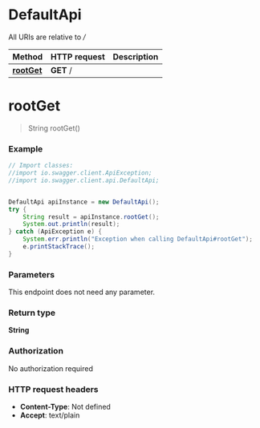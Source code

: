 # DefaultApi

All URIs are relative to */*

Method | HTTP request | Description
------------- | ------------- | -------------
[**rootGet**](DefaultApi.md#rootGet) | **GET** / | 

<a name="rootGet"></a>
# **rootGet**
> String rootGet()



### Example
```java
// Import classes:
//import io.swagger.client.ApiException;
//import io.swagger.client.api.DefaultApi;


DefaultApi apiInstance = new DefaultApi();
try {
    String result = apiInstance.rootGet();
    System.out.println(result);
} catch (ApiException e) {
    System.err.println("Exception when calling DefaultApi#rootGet");
    e.printStackTrace();
}
```

### Parameters
This endpoint does not need any parameter.

### Return type

**String**

### Authorization

No authorization required

### HTTP request headers

 - **Content-Type**: Not defined
 - **Accept**: text/plain

